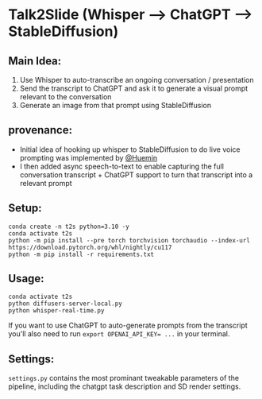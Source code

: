 # Talk2Slide (Whisper --> ChatGPT --> StableDiffusion)

## Main Idea:
1. Use Whisper to auto-transcribe an ongoing conversation / presentation
2. Send the transcript to ChatGPT and ask it to generate a visual prompt relevant to the conversation
3. Generate an image from that prompt using StableDiffusion

## provenance:
- Initial idea of hooking up whisper to StableDiffusion to do live voice prompting was implemented by [@Huemin](https://twitter.com/huemin_art)
- I then added async speech-to-text to enable capturing the full conversation transcript + ChatGPT support to turn that transcript into a relevant prompt

## Setup:
```
conda create -n t2s python=3.10 -y
conda activate t2s
python -m pip install --pre torch torchvision torchaudio --index-url https://download.pytorch.org/whl/nightly/cu117
python -m pip install -r requirements.txt
```

## Usage:
```
conda activate t2s
python diffusers-server-local.py
python whisper-real-time.py
```

If you want to use ChatGPT to auto-generate prompts from the transcript you'll also need to run 
`export OPENAI_API_KEY= ...` in your terminal. 


## Settings:
`settings.py` contains the most prominant tweakable parameters of the pipeline, including the chatgpt task description and SD render settings.


